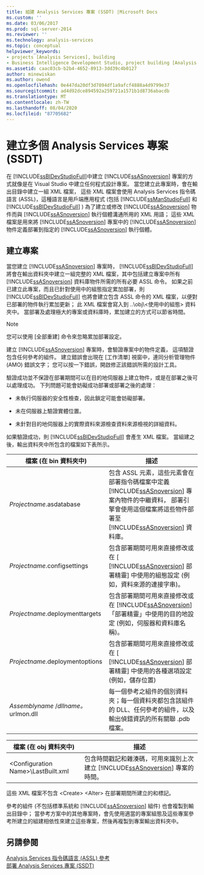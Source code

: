 ```yaml
---
title: 組建 Analysis Services 專案 (SSDT) |Microsoft Docs
ms.custom: ''
ms.date: 03/06/2017
ms.prod: sql-server-2014
ms.reviewer: ''
ms.technology: analysis-services
ms.topic: conceptual
helpviewer_keywords:
- projects [Analysis Services], building
- Business Intelligence Development Studio, project building [Analysis Services]
ms.assetid: caac03cb-b2b4-4652-8913-3dd39c4b0127
author: minewiskan
ms.author: owend
ms.openlocfilehash: 0e447da20df3d7894df1a9afcf4888a4d9799e37
ms.sourcegitcommit: ad4d92dce894592a259721a1571b1d8736abacdb
ms.translationtype: MT
ms.contentlocale: zh-TW
ms.lasthandoff: 08/04/2020
ms.locfileid: "87705682"
---
```

# <a name="build-analysis-services-projects-ssdt"></a>建立多個 Analysis Services 專案 (SSDT)
  在 [!INCLUDE[ssBIDevStudioFull](../../includes/ssbidevstudiofull-md.md)]中建立 [!INCLUDE[ssASnoversion](../../includes/ssasnoversion-md.md)] 專案的方式就像是在 Visual Studio 中建立任何程式設計專案。 當您建立此專案時，會在輸出目錄中建立一組 XML 檔案， 這些 XML 檔案會使用 Analysis Services 指令碼語言 (ASSL)，這種語言是用戶端應用程式 (包括 [!INCLUDE[ssManStudioFull](../../includes/ssmanstudiofull-md.md)] 和 [!INCLUDE[ssBIDevStudioFull](../../includes/ssbidevstudiofull-md.md)] ) 為了建立或修改 [!INCLUDE[ssASnoversion](../../includes/ssasnoversion-md.md)] 物件而與 [!INCLUDE[ssASnoversion](../../includes/ssasnoversion-md.md)] 執行個體溝通所用的 XML 用語； 這些 XML 檔案是用來將 [!INCLUDE[ssASnoversion](../../includes/ssasnoversion-md.md)] 專案中的 [!INCLUDE[ssASnoversion](../../includes/ssasnoversion-md.md)] 物件定義部署到指定的 [!INCLUDE[ssASnoversion](../../includes/ssasnoversion-md.md)] 執行個體。  
  
## <a name="building-a-project"></a>建立專案  
 當您建立 [!INCLUDE[ssASnoversion](../../includes/ssasnoversion-md.md)] 專案時， [!INCLUDE[ssBIDevStudioFull](../../includes/ssbidevstudiofull-md.md)] 將會在輸出資料夾中建立一組完整的 XML 檔案，其中包括建立專案中所有 [!INCLUDE[ssASnoversion](../../includes/ssasnoversion-md.md)] 資料庫物件所需的所有必要 ASSL 命令。 如果之前已建立此專案，而且已針對使用中的組態指定累加部署，則 [!INCLUDE[ssBIDevStudioFull](../../includes/ssbidevstudiofull-md.md)] 也將會建立包含 ASSL 命令的 XML 檔案，以便對已部署的物件執行累加更新； 此 XML 檔案會寫入到 ..\obj\\<使用中的組態\> 資料夾中。 當部署及處理極大的專案或資料庫時，累加建立的方式可以節省時間。  
  
> [!NOTE]  
>  您可以使用 [全部重建] 命令來忽略累加部署設定。  
  
 建立 [!INCLUDE[ssASnoversion](../../includes/ssasnoversion-md.md)] 專案時，會驗證專案中的物件定義， 這項驗證包含任何參考的組件。 建立錯誤會出現在 [工作清單] 視窗中，連同分析管理物件 (AMO) 錯誤文字； 您可以按一下錯誤，開啟修正該錯誤所需的設計工具。  
  
 驗證成功並不保證在部署期間可以在目的地伺服器上建立物件，或是在部署之後可以處理成功。 下列問題可能會妨礙成功部署或部署之後的處理：  
  
-   未執行伺服器的安全性檢查，因此鎖定可能會妨礙部署。  
  
-   未在伺服器上驗證實體位置。  
  
-   未針對目的地伺服器上的實際資料來源檢查資料來源檢視的詳細資料。  
  
 如果驗證成功，則 [!INCLUDE[ssBIDevStudioFull](../../includes/ssbidevstudiofull-md.md)] 會產生 XML 檔案。 當組建之後，輸出資料夾中所包含的檔案如下表所示。  
  
|檔案 (在 bin 資料夾中)|描述|  
|-----------------------------|-----------------|  
|*Projectname*.asdatabase|包含 ASSL 元素，這些元素會在部署指令碼檔案中定義 [!INCLUDE[ssASnoversion](../../includes/ssasnoversion-md.md)] 專案內物件的中繼資料， 部署引擎會使用這個檔案將這些物件部署至 [!INCLUDE[ssASnoversion](../../includes/ssasnoversion-md.md)] 資料庫。|  
|*Projectname*.configsettings|包含部署期間可用來直接修改或在 [ [!INCLUDE[ssASnoversion](../../includes/ssasnoversion-md.md)] 部署精靈] 中使用的組態設定 (例如，資料來源的連接字串)。|  
|*Projectname*.deploymenttargets|包含部署期間可用來直接修改或在 [!INCLUDE[ssASnoversion](../../includes/ssasnoversion-md.md)] 「部署精靈」中使用的目的地設定 (例如，伺服器和資料庫名稱)。|  
|*Projectname*.deploymentoptions|包含部署期間可用來直接修改或在 [ [!INCLUDE[ssASnoversion](../../includes/ssasnoversion-md.md)] 部署精靈] 中使用的各種選項設定 (例如，儲存位置)|  
|*Assemblyname* /*dllname。* urlmon.dll|每一個參考之組件的個別資料夾；每一個資料夾都包含該組件的 DLL、任何參考的組件，以及輸出偵錯資訊的所有關聯 .pdb 檔案。|  
  
|檔案 (在 obj 資料夾中)|描述|  
|-----------------------------|-----------------|  
|\<Configuration Name>\LastBuilt.xml|包含時間戳記和雜湊碼，可用來識別上次建立 [!INCLUDE[ssASnoversion](../../includes/ssasnoversion-md.md)] 專案的時間。|  
  
 這些 XML 檔案不包含 \<Create> \<Alter> 在部署期間所建立的和標記。  
  
 參考的組件 (不包括標準系統和 [!INCLUDE[ssASnoversion](../../includes/ssasnoversion-md.md)] 組件) 也會複製到輸出目錄中； 當參考方案中的其他專案時，會先使用適當的專案組態及這些專案參考所建立的組建相依性來建立這些專案，然後再複製到專案輸出資料夾中。  
  
## <a name="see-also"></a>另請參閱  
 [Analysis Services 指令碼語言 &#40;ASSL&#41; 參考](https://docs.microsoft.com/bi-reference/assl/analysis-services-scripting-language-assl-for-xmla)   
 [部署 Analysis Services 專案 &#40;SSDT&#41;](deploy-analysis-services-projects-ssdt.md)  
  
  
